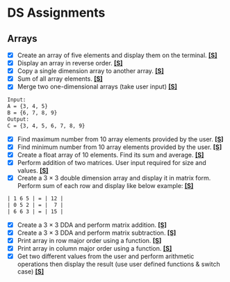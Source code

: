 # DS Assignments

## Arrays

- [x] Create an array of five elements and display them on the terminal. [**\[S\]**](A1/P01_ArrayElements.java)
- [x] Display an array in reverse order. [**\[S\]**](A1/P02_ReverseArray.java)
- [x] Copy a single dimension array to another array. [**\[S\]**](A1/P03_CopyArray.java)
- [x] Sum of all array elements. [**\[S\]**](A1/P04_SumArray.java)
- [x] Merge two one-dimensional arrays (take user input) [**\[S\]**](A1/P05_MergeArrays.java)

```txt
Input:
A = {3, 4, 5}
B = {6, 7, 8, 9}
Output:
C = {3, 4, 5, 6, 7, 8, 9}
```

- [x] Find maximum number from 10 array elements provided by the user. [**\[S\]**](A1/P06_ArrayMax.java)
- [x] Find minimum number from 10 array elements provided by the user. [**\[S\]**](A1/P07_ArrayMin.java)
- [x] Create a float array of 10 elements. Find its sum and average. [**\[S\]**](A1/P08_SumArrayFloat.java)
- [x] Perform addition of two matrices. User input required for size and values. [**\[S\]**](A1/P09_MatrixAddition.java)
- [x] Create a 3 × 3 double dimension array and display it in matrix form. Perform sum of each row and display like below example: [**\[S\]**](A1/P10_MatrixRowSum.java)

```txt
| 1 6 5 | = | 12 |
| 0 5 2 | = |  7 |
| 6 6 3 | = | 15 |
```

- [x] Create a 3 × 3 DDA and perform matrix addition. [**\[S\]**](A1/P11_MatrixAddition.java)
- [x] Create a 3 × 3 DDA and perform matrix subtraction. [**\[S\]**](A1/P12_MatrixSubtraction.java)
- [x] Print array in row major order using a function. [**\[S\]**](A1/P13_MatrixRowMajor.java)
- [x] Print array in column major order using a function. [**\[S\]**](A1/P14_MatrixColumnMajor.java)
- [x] Get two different values from the user and perform arithmetic operations then display the result (use user defined functions & switch case) [**\[S\]**](A1/P15_ArithmeticOperations.java)
